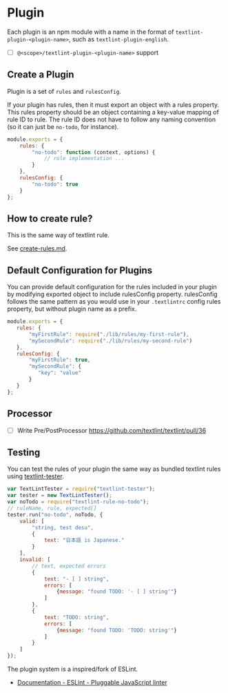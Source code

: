 # Plugin

Each plugin is an npm module with a name in the format of `textlint-plugin-<plugin-name>`, such as `textlint-plugin-english`.

- [ ] `@<scope>/textlint-plugin-<plugin-name>` support

## Create a Plugin

Plugin is a set of `rules` and `rulesConfig`.

If your plugin has rules, then it must export an object with a rules property.
This rules property should be an object containing a key-value mapping of rule ID to rule.
The rule ID does not have to follow any naming convention (so it can just be `no-todo`, for instance).

```js
module.exports = {
    rules: {
        "no-todo": function (context, options) {
            // rule implementation ...
        }
    },
    rulesConfig: {
        "no-todo": true
    }
};
```

## How to create rule?

This is the same way of textlint rule.
 
See [create-rules.md](./create-rules.md).

## Default Configuration for Plugins
   
You can provide default configuration for the rules included in your plugin by modifying exported object to include rulesConfig property.
rulesConfig follows the same pattern as you would use in your `.textlintrc` config rules property, but without plugin name as a prefix.
   
```js
module.exports = {
   rules: {
       "myFirstRule": require("./lib/rules/my-first-rule"),
       "mySecondRule": require("./lib/rules/my-second-rule")
   },
   rulesConfig: {
       "myFirstRule": true,
       "mySecondRule": {
          "key": "value"
       }
   }
};
```

## Processor

- [ ] Write Pre/PostProcessor https://github.com/textlint/textlint/pull/36

## Testing

You can test the rules of your plugin the same way as bundled textlint rules using [textlint-tester](https://github.com/textlint/textlint-tester "textlint-tester").

```js
var TextLintTester = require("textlint-tester");
var tester = new TextLintTester();
var noTodo = require("textlint-rule-no-todo");
// ruleName, rule, expected[]
tester.run("no-todo", noTodo, {
    valid: [
        "string, test desu",
        {
            text: "日本語 is Japanese."
        }
    ],
    invalid: [
        // text, expected errors
        {
            text: "- [ ] string",
            errors: [
                {message: "found TODO: '- [ ] string'"}
            ]
        },
        {
            text: "TODO: string",
            errors: [
                {message: "found TODO: 'TODO: string'"}
            ]
        }
    ]
});
```


The plugin system is a inspired/fork of ESLint.

- [Documentation - ESLint - Pluggable JavaScript linter](http://eslint.org/docs/developer-guide/working-with-plugins "Documentation - ESLint - Pluggable JavaScript linter")